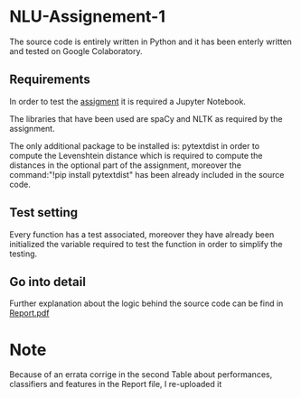 # NLU-Assignement-1

The source code is entirely written in Python and it has been enterly written and tested on Google Colaboratory.

## Requirements

In order to test the [assigment](https://github.com/VMDL/NLU-Assignement-1/blob/main/Assignment.ipynb) it is required a Jupyter Notebook.

The libraries that have been used are spaCy and NLTK as required by the assignment.

The only additional package to be installed is: pytextdist in order to compute the Levenshtein distance which is required to compute the distances in the optional part of the assignment, moreover the command:"!pip install pytextdist" has been already included in the source code.

## Test setting

Every function has a test associated, moreover they have already been initialized the variable required to test the function in order to simplify the testing.

## Go into detail

Further explanation about the logic behind the source code can be find in [Report.pdf](https://github.com/VMDL/NLU-Assignement-1/blob/main/Report.pdf)

# Note

Because of an errata corrige in the second Table about performances, classifiers and features in the Report file, I re-uploaded it
